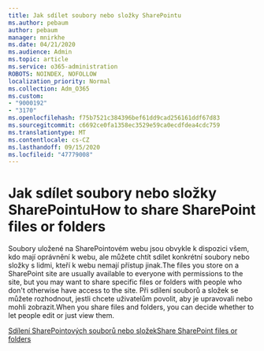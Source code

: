 ```yaml
---
title: Jak sdílet soubory nebo složky SharePointu
ms.author: pebaum
author: pebaum
manager: mnirkhe
ms.date: 04/21/2020
ms.audience: Admin
ms.topic: article
ms.service: o365-administration
ROBOTS: NOINDEX, NOFOLLOW
localization_priority: Normal
ms.collection: Adm_O365
ms.custom:
- "9000192"
- "3170"
ms.openlocfilehash: f75b7521c384396bef61dd9cad256161ddf67d83
ms.sourcegitcommit: c6692ce0fa1358ec3529e59ca0ecdfdea4cdc759
ms.translationtype: MT
ms.contentlocale: cs-CZ
ms.lasthandoff: 09/15/2020
ms.locfileid: "47779008"
---
```

# <a name="how-to-share-sharepoint-files-or-folders"></a><span data-ttu-id="61948-102">Jak sdílet soubory nebo složky SharePointu</span><span class="sxs-lookup"><span data-stu-id="61948-102">How to share SharePoint files or folders</span></span>

<span data-ttu-id="61948-103">Soubory uložené na SharePointovém webu jsou obvykle k dispozici všem, kdo mají oprávnění k webu, ale můžete chtít sdílet konkrétní soubory nebo složky s lidmi, kteří k webu nemají přístup jinak.</span><span class="sxs-lookup"><span data-stu-id="61948-103">The files you store on a SharePoint site are usually available to everyone with permissions to the site, but you may want to share specific files or folders with people who don't otherwise have access to the site.</span></span> <span data-ttu-id="61948-104">Při sdílení souborů a složek se můžete rozhodnout, jestli chcete uživatelům povolit, aby je upravovali nebo mohli zobrazit.</span><span class="sxs-lookup"><span data-stu-id="61948-104">When you share files and folders, you can decide whether to let people edit or just view them.</span></span>

[<span data-ttu-id="61948-105">Sdílení SharePointových souborů nebo složek</span><span class="sxs-lookup"><span data-stu-id="61948-105">Share SharePoint files or folders</span></span>](https://support.office.com/article/1fe37332-0f9a-4719-970e-d2578da4941c)